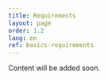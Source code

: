 ```yaml
---
title: Requirements
layout: page
order: 1.2
lang: en
ref: basics-requirements
---
```


Content will be added soon. 

